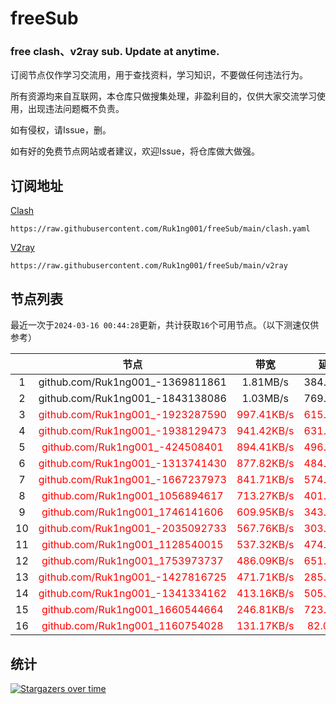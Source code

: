 # freeSub
### free clash、v2ray sub. Update at anytime.

订阅节点仅作学习交流用，用于查找资料，学习知识，不要做任何违法行为。

所有资源均来自互联网，本仓库只做搜集处理，非盈利目的，仅供大家交流学习使用，出现违法问题概不负责。

如有侵权，请Issue，删。

如有好的免费节点网站或者建议，欢迎Issue，将仓库做大做强。

## 订阅地址
[Clash](https://raw.githubusercontent.com/Ruk1ng001/freeSub/main/clash.yaml)
```
https://raw.githubusercontent.com/Ruk1ng001/freeSub/main/clash.yaml
```
[V2ray](https://raw.githubusercontent.com/Ruk1ng001/freeSub/main/v2ray)
```
https://raw.githubusercontent.com/Ruk1ng001/freeSub/main/v2ray
```

## 节点列表

最近一次于`2024-03-16 00:44:28`更新，共计获取`16`个可用节点。（以下测速仅供参考）

|  | 节点 | 带宽 | 延迟 |
|:-:|:--:|:--:|:--:|
 | 1 | github.com/Ruk1ng001_-1369811861 | 1.81MB/s | 384.00ms |
 | 2 | github.com/Ruk1ng001_-1843138086 | 1.03MB/s | 769.00ms |
 | 3 | <font color=red>github.com/Ruk1ng001_-1923287590</font> | <font color=red>997.41KB/s</font> | <font color=red>615.00ms</font> |
 | 4 | <font color=red>github.com/Ruk1ng001_-1938129473</font> | <font color=red>941.42KB/s</font> | <font color=red>631.00ms</font> |
 | 5 | <font color=red>github.com/Ruk1ng001_-424508401</font> | <font color=red>894.41KB/s</font> | <font color=red>496.00ms</font> |
 | 6 | <font color=red>github.com/Ruk1ng001_-1313741430</font> | <font color=red>877.82KB/s</font> | <font color=red>484.00ms</font> |
 | 7 | <font color=red>github.com/Ruk1ng001_-1667237973</font> | <font color=red>841.71KB/s</font> | <font color=red>574.00ms</font> |
 | 8 | <font color=red>github.com/Ruk1ng001_1056894617</font> | <font color=red>713.27KB/s</font> | <font color=red>401.00ms</font> |
 | 9 | <font color=red>github.com/Ruk1ng001_1746141606</font> | <font color=red>609.95KB/s</font> | <font color=red>343.00ms</font> |
 | 10 | <font color=red>github.com/Ruk1ng001_-2035092733</font> | <font color=red>567.76KB/s</font> | <font color=red>303.00ms</font> |
 | 11 | <font color=red>github.com/Ruk1ng001_1128540015</font> | <font color=red>537.32KB/s</font> | <font color=red>474.00ms</font> |
 | 12 | <font color=red>github.com/Ruk1ng001_1753973737</font> | <font color=red>486.09KB/s</font> | <font color=red>651.00ms</font> |
 | 13 | <font color=red>github.com/Ruk1ng001_-1427816725</font> | <font color=red>471.71KB/s</font> | <font color=red>285.00ms</font> |
 | 14 | <font color=red>github.com/Ruk1ng001_-1341334162</font> | <font color=red>413.16KB/s</font> | <font color=red>505.00ms</font> |
 | 15 | <font color=red>github.com/Ruk1ng001_1660544664</font> | <font color=red>246.81KB/s</font> | <font color=red>723.00ms</font> |
 | 16 | <font color=red>github.com/Ruk1ng001_1160754028</font> | <font color=red>131.17KB/s</font> | <font color=red>82.00ms</font> |


## 统计

[![Stargazers over time](https://starchart.cc/Ruk1ng001/freeSub.svg)](https://starchart.cc/Ruk1ng001/freeSub)